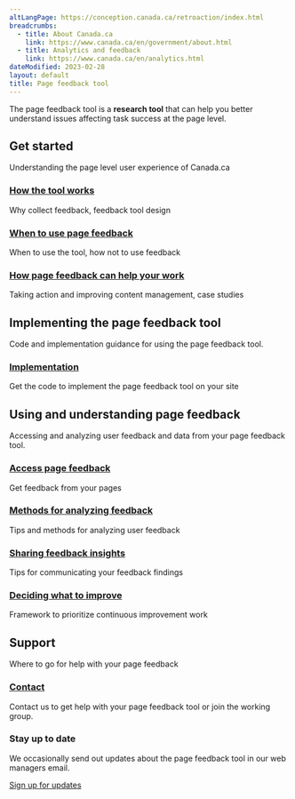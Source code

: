 ```yaml
---
altLangPage: https://conception.canada.ca/retroaction/index.html
breadcrumbs:
  - title: About Canada.ca
    link: https://www.canada.ca/en/government/about.html
  - title: Analytics and feedback
    link: https://www.canada.ca/en/analytics.html
dateModified: 2023-02-28
layout: default
title: Page feedback tool
---
```


The page feedback tool is a <strong>research tool</strong> that can help you better understand issues affecting task success at the page level.  

<section>
<h2>Get started</h2>
<P>Understanding the page level user experience of Canada.ca</p>

<div class="row">
<section class="wb-eqht gc-drmt">

<div class="col-md-4">
  <section>
    <h3 class="h5"><a href="about-page-feedback.html">How the tool works</a></h3>
    <p>Why collect feedback, feedback tool design</p>
  </section>
</div>
  <div class="col-md-4">
    <section>
      <h3 class="h5"><a href="when.html">When to use page feedback</a></h3>
      <p>When to use the tool, how not to use feedback</p>
    </section>
  </div>

  <div class="col-md-4">
    <section>
      <h3 class="h5"><a href="benefits.html">How page feedback can help your work</a></h3>
      <p>Taking action and improving content management, case studies</p>
    </section>
  </div>

</section>
</div>

<h2>Implementing the page feedback tool</h2>
<P>Code and implementation guidance for using the page feedback tool.</p>

<div class="row">
<section class="wb-eqht gc-drmt">

<div class="col-md-4">
  <section>
    <h3 class="h5"><a href="../design-system/design-patterns/page-feedback.html">Implementation</a></h3>
    <p>Get the code to implement the page feedback tool on your site</p>
  </section>
</div>


</section>
</div>

<h2>Using and understanding page feedback</h2>
<p>Accessing and analyzing user feedback and data from your page feedback tool.</p>

<div class="row">
<section class="wb-eqht gc-drmt">


<div class="col-md-4">
  <section>
    <h3 class="h5"><a href="access-feedback.html">Access page feedback</a></h3>
    <p>Get feedback from your pages</p>
  </section>
</div>

<div class="col-md-4">
  <section>
    <h3 class="h5"><a href="analyze-feedback.html">Methods for analyzing feedback</a></h3>
    <p>Tips and methods for analyzing user feedback</p>
  </section>
</div>

<div class="col-md-4">
  <section>
    <h3 class="h5"><a href="insights.html">Sharing feedback insights</a></h3>
    <p>Tips for communicating your feedback findings</p>
  </section>
</div>

<div class="col-md-4">
  <section>
    <h3 class="h5"><a href="prioritize.html">Deciding what to improve</a></h3>
    <p>Framework to prioritize continuous improvement work</p>
  </section>
</div>

</section>
</div>

<h2>Support</h2>
<P>Where to go for help with your page feedback</p>

<div class="row">
<section class="wb-eqht gc-drmt">

<div class="col-md-4">
  <section>
    <h3 class="h5"><a href="support.html">Contact</a></h3>
    <p>Contact us to get help with your page feedback tool or join the working group.</p>
  </section>
</div>

</section>
</div>  


<div class="well well-sm mrgn-tp-lg">
<h3 class="mrgn-tp-md">Stay up to date</h3>
<p>We occasionally send out updates about the page feedback tool in our web managers email.</p>
<a href="https://design.canada.ca/gcweb-managers-signup.html" class="btn btn-primary mrgn-bttm-md" role="button">Sign up for updates</a>
</div>  


</section>
